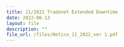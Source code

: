```yaml
---
title: 11/2022 Tradenet Extended Downtime
date: 2022-06-13
layout: file
description: ""
file_url: /files/Notice_11_2022_ver 1.pdf
---
```

